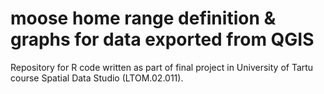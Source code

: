 # moose home range definition & graphs for data exported from QGIS 
Repository for R code written as part of final project in University of Tartu course Spatial Data Studio (LTOM.02.011).

